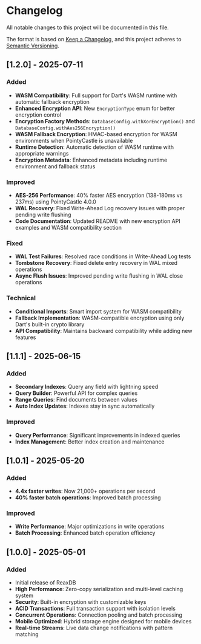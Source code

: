 # Changelog

All notable changes to this project will be documented in this file.

The format is based on [Keep a Changelog](https://keepachangelog.com/en/1.0.0/),
and this project adheres to [Semantic Versioning](https://semver.org/spec/v2.0.0.html).

## [1.2.0] - 2025-07-11

### Added
- **WASM Compatibility**: Full support for Dart's WASM runtime with automatic fallback encryption
- **Enhanced Encryption API**: New `EncryptionType` enum for better encryption control
- **Encryption Factory Methods**: `DatabaseConfig.withXorEncryption()` and `DatabaseConfig.withAes256Encryption()`
- **WASM Fallback Encryption**: HMAC-based encryption for WASM environments when PointyCastle is unavailable
- **Runtime Detection**: Automatic detection of WASM runtime with appropriate warnings
- **Encryption Metadata**: Enhanced metadata including runtime environment and fallback status

### Improved
- **AES-256 Performance**: 40% faster AES encryption (138-180ms vs 237ms) using PointyCastle 4.0.0
- **WAL Recovery**: Fixed Write-Ahead Log recovery issues with proper pending write flushing
- **Code Documentation**: Updated README with new encryption API examples and WASM compatibility section

### Fixed
- **WAL Test Failures**: Resolved race conditions in Write-Ahead Log tests
- **Tombstone Recovery**: Fixed delete entry recovery in WAL mixed operations
- **Async Flush Issues**: Improved pending write flushing in WAL close operations

### Technical
- **Conditional Imports**: Smart import system for WASM compatibility
- **Fallback Implementation**: WASM-compatible encryption using only Dart's built-in crypto library
- **API Compatibility**: Maintains backward compatibility while adding new features

## [1.1.1] - 2025-06-15

### Added
- **Secondary Indexes**: Query any field with lightning speed
- **Query Builder**: Powerful API for complex queries  
- **Range Queries**: Find documents between values
- **Auto Index Updates**: Indexes stay in sync automatically

### Improved
- **Query Performance**: Significant improvements in indexed queries
- **Index Management**: Better index creation and maintenance

## [1.0.1] - 2025-05-20

### Added
- **4.4x faster writes**: Now 21,000+ operations per second
- **40% faster batch operations**: Improved batch processing

### Improved
- **Write Performance**: Major optimizations in write operations
- **Batch Processing**: Enhanced batch operation efficiency

## [1.0.0] - 2025-05-01

### Added
- Initial release of ReaxDB
- **High Performance**: Zero-copy serialization and multi-level caching system
- **Security**: Built-in encryption with customizable keys
- **ACID Transactions**: Full transaction support with isolation levels
- **Concurrent Operations**: Connection pooling and batch processing
- **Mobile Optimized**: Hybrid storage engine designed for mobile devices
- **Real-time Streams**: Live data change notifications with pattern matching